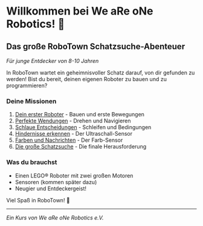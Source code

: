 # Willkommen bei We aRe oNe Robotics! 🤖

## Das große RoboTown Schatzsuche-Abenteuer
*Für junge Entdecker von 8-10 Jahren*

In RoboTown wartet ein geheimnisvoller Schatz darauf, von dir gefunden zu werden! Bist du bereit, deinen eigenen Roboter zu bauen und zu programmieren?

### Deine Missionen

1. [Dein erster Roboter](session-1/1.1-moin.md) - Bauen und erste Bewegungen
2. [Perfekte Wendungen](session-2.md) - Drehen und Navigieren
3. [Schlaue Entscheidungen](session-3.md) - Schleifen und Bedingungen
4. [Hindernisse erkennen](session-4.md) - Der Ultraschall-Sensor
5. [Farben und Nachrichten](session-5.md) - Der Farb-Sensor
6. [Die große Schatzsuche](session-6.md) - Die finale Herausforderung

### Was du brauchst
- Einen LEGO® Roboter mit zwei großen Motoren
- Sensoren (kommen später dazu)
- Neugier und Entdeckergeist!

Viel Spaß in RoboTown! 🚀

---
*Ein Kurs von We aRe oNe Robotics e.V.*
